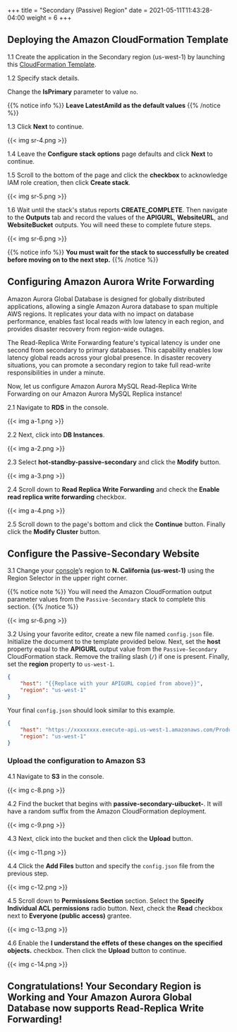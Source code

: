+++
title = "Secondary (Passive) Region"
date =  2021-05-11T11:43:28-04:00
weight = 6
+++

## Deploying the Amazon CloudFormation Template

1.1 Create the application in the Secondary region (us-west-1) by launching this  [CloudFormation Template](https://console.aws.amazon.com/cloudformation/home?region=us-west-1#/stacks/create/template?stackName=Passive-Secondary&templateURL=https://ee-assets-prod-us-east-1.s3.amazonaws.com/modules/630039b9022d4b46bb6cbad2e3899733/v1/HotStandby.yaml).

1.2  Specify stack details.

Change the **IsPrimary** parameter to value `no`.

{{% notice info %}}
**Leave LatestAmiId as the default values**
{{% /notice %}}

1.3 Click **Next** to continue.

{{< img sr-4.png >}}

1.4 Leave the **Configure stack options** page defaults and click **Next** to continue.

1.5 Scroll to the bottom of the page and click the **checkbox** to acknowledge IAM role creation, then click **Create stack**.

{{< img sr-5.png >}}

1.6 Wait until the stack's status reports **CREATE_COMPLETE**.  Then navigate to the **Outputs** tab and record the values of the **APIGURL**, **WebsiteURL**, and **WebsiteBucket** outputs.  You will need these to complete future steps.

{{< img sr-6.png >}}

{{% notice info %}}
**You must wait for the stack to successfully be created before moving on to the next step.**
{{% /notice %}}

## Configuring Amazon Aurora Write Forwarding

Amazon Aurora Global Database is designed for globally distributed applications, allowing a single Amazon Aurora database to span multiple AWS regions. It replicates your data with no impact on database performance, enables fast local reads with low latency in each region, and provides disaster recovery from region-wide outages.

The Read-Replica Write Forwarding feature's typical latency is under one second from secondary to primary databases.  This capability enables low latency global reads across your global presence. In disaster recovery situations, you can promote a secondary region to take full read-write responsibilities in under a minute.

Now, let us configure Amazon Aurora MySQL Read-Replica Write Forwarding on our Amazon Aurora MySQL Replica instance!

2.1 Navigate to **RDS** in the console.

{{< img a-1.png >}}

2.2 Next, click into **DB Instances**.

{{< img a-2.png >}}

2.3 Select **hot-standby-passive-secondary** and click the **Modify** button.

{{< img a-3.png >}}

2.4 Scroll down to **Read Replica Write Forwarding** and check the **Enable read replica write forwarding** checkbox.

{{< img a-4.png >}}

2.5 Scroll down to the page's bottom and click the **Continue** button. Finally click the **Modify Cluster** button.

## Configure the Passive-Secondary Website

3.1 Change your [console](https://us-west-1.console.aws.amazon.com/console)’s region to **N. California (us-west-1)** using the Region Selector in the upper right corner.

{{% notice note %}}
You will need the Amazon CloudFormation output parameter values from the `Passive-Secondary` stack to complete this section.
{{% /notice %}}

{{< img sr-6.png >}}

3.2 Using your favorite editor, create a new file named `config.json` file.  Initialize the document to the template provided below.  Next, set the **host** property equal to the **APIGURL** output value from the `Passive-Secondary` CloudFormation stack.  Remove the trailing slash (`/`) if one is present.  Finally, set the **region** property to `us-west-1`.

```json
{
    "host": "{{Replace with your APIGURL copied from above}}",
    "region": "us-west-1"
}
```

Your final `config.json` should look similar to this example.

```json
{
    "host": "https://xxxxxxxx.execute-api.us-west-1.amazonaws.com/Production",
    "region": "us-west-1"
}
```

### Upload the configuration to Amazon S3

4.1 Navigate to **S3** in the console.

{{< img c-8.png >}}

4.2 Find the bucket that begins with **passive-secondary-uibucket-**.  It will have a random suffix from the Amazon CloudFormation deployment.

{{< img c-9.png >}}

4.3 Next, click into the bucket and then click the **Upload** button.

{{< img c-11.png >}}

4.4 Click the **Add Files** button and specify the `config.json` file from the previous step.

{{< img c-12.png >}}

4.5 Scroll down to **Permissions Section** section. Select the **Specify Individual ACL permissions** radio button.  Next, check the **Read** checkbox next to **Everyone (public access)** grantee.

{{< img c-13.png >}}

4.6 Enable the **I understand the effets of these changes on the specified objects.** checkbox.  Then click the **Upload** button to continue.

{{< img c-14.png >}}

## Congratulations! Your Secondary Region is Working and Your Amazon Aurora Global Database now supports Read-Replica Write Forwarding!
